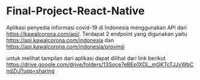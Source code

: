 # Final-Project-React-Native
Aplikasi penyedia informasi covid-19 di Indonesia menggunakan API dari https://kawalcorona.com/api/. 
Terdapat 2 endpoint yang digunakan yaitu https://api.kawalcorona.com/indonesia dan https://api.kawalcorona.com/indonesia/provinsi

untuk melihat tampilan dari aplikasi dapat dilihat dari link berikut
https://drive.google.com/drive/folders/13Soce7eBEp1XDL_mGKTcTJJyWbCndZrJ?usp=sharing



